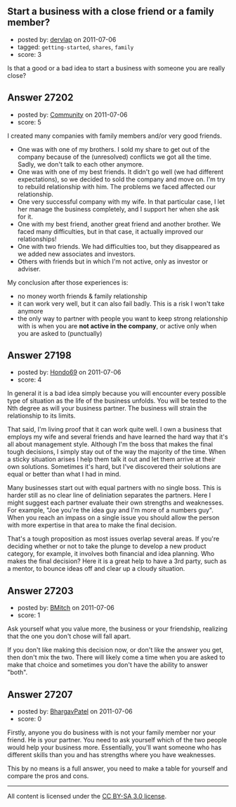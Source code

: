 ## Start a business with a close friend or a family member?

- posted by: [dervlap](https://stackexchange.com/users/-1/11770-dervlap) on 2011-07-06
- tagged: `getting-started`, `shares`, `family`
- score: 3

Is that a good or a bad idea to start a business with someone you are really close?


## Answer 27202

- posted by: [Community](https://stackexchange.com/users/-1/-1-community) on 2011-07-06
- score: 5

I created many companies with family members and/or very good friends.

- One was with one of my brothers. I sold my share to get out of the company because of the (unresolved) conflicts we got all the time. Sadly, we don't talk to each other anymore.
- One was with one of my best friends. It didn't go well (we had different expectations), so we decided to sold the company and move on. I'm try to rebuild relationship with him. The problems we faced affected our relationship.
- One very successful company with my wife. In that particular case, I let her manage the business completely, and I support her when she ask for it.
- One with my best friend, another great friend and another brother. We faced many difficulties, but in that case, it actually improved our relationships!
- One with two friends. We had difficulties too, but they disappeared as we added new associates and investors.
- Others with friends but in which I'm not active, only as investor or adviser.

My conclusion after those experiences is:

- no money worth friends & family relationship
- it can work very well, but it can also fail badly. This is a risk I won't take anymore
- the only way to partner with people you want to keep strong relationship with is when you are **not active in the company**, or active only when you are asked to (punctually)




## Answer 27198

- posted by: [Hondo69](https://stackexchange.com/users/-1/11716-hondo69) on 2011-07-06
- score: 4

In general it is a bad idea simply because you will encounter every possible type of situation as the life of the business unfolds.  You will be tested to the Nth degree as will your business partner.  The business will strain the relationship to its limits.

That said, I'm living proof that it can work quite well.  I own a business that employs my wife and several friends and have learned the hard way that it's all about management style.  Although I'm the boss that makes the final tough decisions, I simply stay out of the way the majority of the time.  When a sticky situation arises I help them talk it out and let them arrive at their own solutions.  Sometimes it's hard, but I've discovered their solutions are equal or better than what I had in mind.

Many businesses start out with equal partners with no single boss.  This is harder still as no clear line of deliniation separates the partners.  Here I might suggest each partner evaluate their own strengths and weaknesses.  For example, "Joe you're the idea guy and I'm more of a numbers guy".  When you reach an impass on a single issue you should allow the person with more expertise in that area to make the final decision.  

That's a tough proposition as most issues overlap several areas.  If you're deciding whether or not to take the plunge to develop a new product category, for example, it involves both financial and idea planning.  Who makes the final decision?  Here it is a great help to have a 3rd party, such as a mentor, to bounce ideas off and clear up a cloudy situation.


## Answer 27203

- posted by: [BMitch](https://stackexchange.com/users/-1/11142-bmitch) on 2011-07-06
- score: 1

Ask yourself what you value more, the business or your friendship, realizing that the one you don't chose will fall apart.

If you don't like making this decision now, or don't like the answer you get, then don't mix the two.  There will likely come a time when you are asked to make that choice and sometimes you don't have the ability to answer "both".


## Answer 27207

- posted by: [BhargavPatel](https://stackexchange.com/users/-1/3998-bhargavpatel) on 2011-07-06
- score: 0

Firstly, anyone you do business with is not your family member nor your friend. He is your partner. You need to ask yourself which of the two people would help your business more. Essentially, you'll want someone who has different skills than you and has strengths where you have weaknesses. 

This by no means is a full answer, you need to make a table for yourself and compare the pros and cons. 



---

All content is licensed under the [CC BY-SA 3.0 license](https://creativecommons.org/licenses/by-sa/3.0/).
